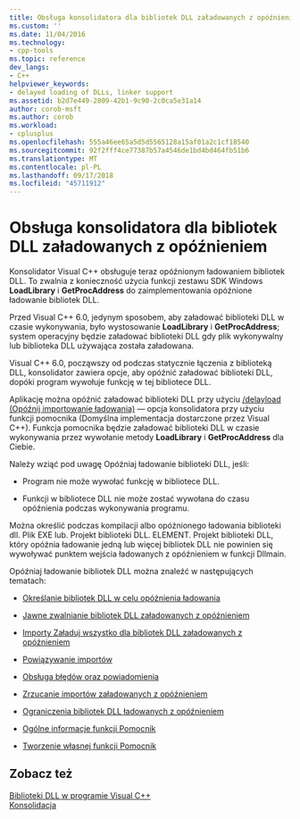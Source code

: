 ```yaml
---
title: Obsługa konsolidatora dla bibliotek DLL załadowanych z opóźnieniem | Dokumentacja firmy Microsoft
ms.custom: ''
ms.date: 11/04/2016
ms.technology:
- cpp-tools
ms.topic: reference
dev_langs:
- C++
helpviewer_keywords:
- delayed loading of DLLs, linker support
ms.assetid: b2d7e449-2809-42b1-9c90-2c0ca5e31a14
author: corob-msft
ms.author: corob
ms.workload:
- cplusplus
ms.openlocfilehash: 555a46ee65a5d5d5565128a15af01a2c1cf18540
ms.sourcegitcommit: 92f2fff4ce77387b57a4546de1bd4bd464fb51b6
ms.translationtype: MT
ms.contentlocale: pl-PL
ms.lasthandoff: 09/17/2018
ms.locfileid: "45711912"
---
```

# <a name="linker-support-for-delay-loaded-dlls"></a>Obsługa konsolidatora dla bibliotek DLL załadowanych z opóźnieniem

Konsolidator Visual C++ obsługuje teraz opóźnionym ładowaniem bibliotek DLL. To zwalnia z konieczność użycia funkcji zestawu SDK Windows **LoadLibrary** i **GetProcAddress** do zaimplementowania opóźnione ładowanie bibliotek DLL.

Przed Visual C++ 6.0, jedynym sposobem, aby załadować biblioteki DLL w czasie wykonywania, było wystosowanie **LoadLibrary** i **GetProcAddress**; system operacyjny będzie załadować biblioteki DLL gdy plik wykonywalny lub biblioteka DLL używająca została załadowana.

Visual C++ 6.0, począwszy od podczas statycznie łączenia z biblioteką DLL, konsolidator zawiera opcje, aby opóźnić załadować biblioteki DLL, dopóki program wywołuje funkcję w tej bibliotece DLL.

Aplikację można opóźnić załadować biblioteki DLL przy użyciu [/delayload (Opóźnij importowanie ładowania)](../../build/reference/delayload-delay-load-import.md) — opcja konsolidatora przy użyciu funkcji pomocnika (Domyślna implementacja dostarczone przez Visual C++). Funkcja pomocnika będzie załadować biblioteki DLL w czasie wykonywania przez wywołanie metody **LoadLibrary** i **GetProcAddress** dla Ciebie.

Należy wziąć pod uwagę Opóźniaj ładowanie biblioteki DLL, jeśli:

- Program nie może wywołać funkcję w bibliotece DLL.

- Funkcji w bibliotece DLL nie może zostać wywołana do czasu opóźnienia podczas wykonywania programu.

Można określić podczas kompilacji albo opóźnionego ładowania biblioteki dll. Plik EXE lub. Projekt biblioteki DLL. ELEMENT. Projekt biblioteki DLL, który opóźnia ładowanie jedną lub więcej bibliotek DLL nie powinien się wywoływać punktem wejścia ładowanych z opóźnieniem w funkcji Dllmain.

Opóźniaj ładowanie bibliotek DLL można znaleźć w następujących tematach:

- [Określanie bibliotek DLL w celu opóźnienia ładowania](../../build/reference/specifying-dlls-to-delay-load.md)

- [Jawne zwalnianie bibliotek DLL załadowanych z opóźnieniem](../../build/reference/explicitly-unloading-a-delay-loaded-dll.md)

- [Importy Załaduj wszystko dla bibliotek DLL załadowanych z opóźnieniem](../../build/reference/loading-all-imports-for-a-delay-loaded-dll.md)

- [Powiązywanie importów](../../build/reference/binding-imports.md)

- [Obsługa błędów oraz powiadomienia](../../build/reference/error-handling-and-notification.md)

- [Zrzucanie importów załadowanych z opóźnieniem](../../build/reference/dumping-delay-loaded-imports.md)

- [Ograniczenia bibliotek DLL ładowanych z opóźnieniem](../../build/reference/constraints-of-delay-loading-dlls.md)

- [Ogólne informacje funkcji Pomocnik](understanding-the-helper-function.md)

- [Tworzenie własnej funkcji Pomocnik](../../build/reference/developing-your-own-helper-function.md)

## <a name="see-also"></a>Zobacz też

[Biblioteki DLL w programie Visual C++](../../build/dlls-in-visual-cpp.md)<br/>
[Konsolidacja](../../build/reference/linking.md)